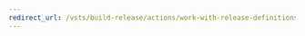```yaml
---
redirect_url: /vsts/build-release/actions/work-with-release-definitions?toc=/vsts/build-release/toc.json&bc=/vsts/build-release/breadcrumb/toc.json
---
```

